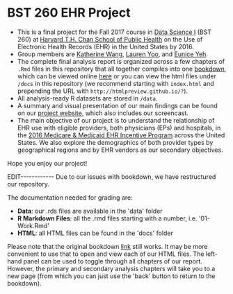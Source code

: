 # BST 260 EHR Project
- This is a final project for the Fall 2017 course in [Data Science I](http://datasciencelabs.github.io/) (BST 260) at [Harvard T.H. Chan School of Public Health](https://www.hsph.harvard.edu/) on the Use of Electronic Health Records (EHR) in the United States by 2016.
- Group members are [Katherine Wang](https://github.com/katwang/), [Lauren Yoo](https://github.com/jmybhm), and [Eunice Yeh](https://github.com/euniceyeh/).
- The complete final analysis report is organized across a few chapters of `.Rmd` files in this repository that all together compiles into one [bookdown](https://bookdown.org/yihui/bookdown/), which can be viewed online [here](https://euniceyeh.github.io/EHR-Project/) or you can view the html files under `/docs` in this repository (we recommend starting with `index.html` and prepending the URL with `http://htmlpreview.github.io/?`).
- All analysis-ready R datasets are stored in `/data`.
- A summary and visual presentation of our main findings can be found on our [project website](https://katwang.github.io/BST-260-Final-Project-Site/), which also includes our screencast.
- The main objective of our project is to understand the relationship of EHR use with eligible providers, both physicians (EPs) and hospitals, in the [2016 Medicare & Medicaid EHR Incentive Program](https://www.cms.gov/Regulations-and-Guidance/Legislation/EHRIncentivePrograms/2016ProgramRequirements.html) across the United States. We also explore the demographics of both provider types by geographical regions and by EHR vendors as our secondary objectives.

Hope you enjoy our project!


EDIT------------
Due to our issues with bookdown, we have restructured our repository.

The documentation needed for grading are:
- **Data**: our .rds files are available in the 'data' folder
- **R Markdown Files**: all the .rmd files starting with a number, i.e. '01-Work.Rmd'
- **HTML**: all HTML files can be found in the 'docs' folder

Please note that the original bookdown [link](https://euniceyeh.github.io/EHR-Project/data.html#eligible-hospitals-hosp) still works. It may be more convenient to use that to open and view each of our HTML files. The left-hand panel can be used to toggle through all chapters of our report. However, the primary and secondary analysis chapters will take you to a new page (from which you can just use the 'back' button to return to the bookdown).
